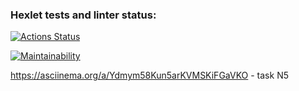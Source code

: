 ### Hexlet tests and linter status:
[![Actions Status](https://github.com/DoraDDDDD/frontend-project-44/workflows/hexlet-check/badge.svg)](https://github.com/DoraDDDDD/frontend-project-44/actions)

[![Maintainability](https://api.codeclimate.com/v1/badges/5f9fe69d3d4b1bf8da4b/maintainability)](https://codeclimate.com/github/DoraDDDDD/frontend-project-44/maintainability)

https://asciinema.org/a/Ydmym58Kun5arKVMSKiFGaVKO - task N5